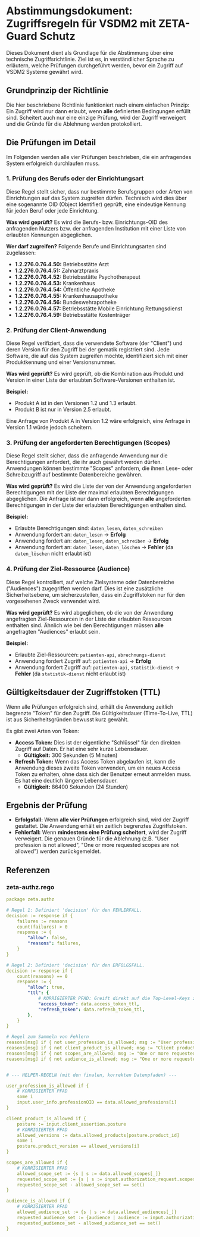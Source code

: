 # Abstimmungsdokument: Zugriffsregeln für VSDM2 mit ZETA-Guard Schutz

Dieses Dokument dient als Grundlage für die Abstimmung über eine technische Zugriffsrichtlinie. Ziel ist es, in verständlicher Sprache zu erläutern, welche Prüfungen durchgeführt werden, bevor ein Zugriff auf VSDM2 Systeme gewährt wird.

## Grundprinzip der Richtlinie

Die hier beschriebene Richtlinie funktioniert nach einem einfachen Prinzip: Ein Zugriff wird nur dann erlaubt, wenn **alle** definierten Bedingungen erfüllt sind. Scheitert auch nur eine einzige Prüfung, wird der Zugriff verweigert und die Gründe für die Ablehnung werden protokolliert.

## Die Prüfungen im Detail

Im Folgenden werden alle vier Prüfungen beschrieben, die ein anfragendes System erfolgreich durchlaufen muss.

### 1. Prüfung des Berufs oder der Einrichtungsart

Diese Regel stellt sicher, dass nur bestimmte Berufsgruppen oder Arten von Einrichtungen auf das System zugreifen dürfen. Technisch wird dies über eine sogenannte OID (Object Identifier) geprüft, eine eindeutige Kennung für jeden Beruf oder jede Einrichtung.

**Was wird geprüft?**
Es wird die Berufs- bzw. Einrichtungs-OID des anfragenden Nutzers bzw. der anfragenden Institution mit einer Liste von erlaubten Kennungen abgeglichen.

**Wer darf zugreifen?**
Folgende Berufe und Einrichtungsarten sind zugelassen:

* **1.2.276.0.76.4.50:** Betriebsstätte Arzt
* **1.2.276.0.76.4.51:** Zahnarztpraxis
* **1.2.276.0.76.4.52:** Betriebsstätte Psychotherapeut
* **1.2.276.0.76.4.53:** Krankenhaus
* **1.2.276.0.76.4.54:** Öffentliche Apotheke
* **1.2.276.0.76.4.55:** Krankenhausapotheke
* **1.2.276.0.76.4.56:** Bundeswehrapotheke
* **1.2.276.0.76.4.57:** Betriebsstätte Mobile Einrichtung Rettungsdienst
* **1.2.276.0.76.4.59:** Betriebsstätte Kostenträger

### 2. Prüfung der Client-Anwendung

Diese Regel verifiziert, dass die verwendete Software (der "Client") und deren Version für den Zugriff bei der gematik registriert sind. Jede Software, die auf das System zugreifen möchte, identifiziert sich mit einer Produktkennung und einer Versionsnummer.

**Was wird geprüft?**
Es wird geprüft, ob die Kombination aus Produkt und Version in einer Liste der erlaubten Software-Versionen enthalten ist.

**Beispiel:**

* Produkt A ist in den Versionen 1.2 und 1.3 erlaubt.
* Produkt B ist nur in Version 2.5 erlaubt.

Eine Anfrage von Produkt A in Version 1.2 wäre erfolgreich, eine Anfrage in Version 1.1 würde jedoch scheitern.

### 3. Prüfung der angeforderten Berechtigungen (Scopes)

Diese Regel stellt sicher, dass die anfragende Anwendung nur die Berechtigungen anfordert, die ihr auch gewährt werden dürfen. Anwendungen können bestimmte "Scopes" anfordern, die ihnen Lese- oder Schreibzugriff auf bestimmte Datenbereiche gewähren.

**Was wird geprüft?**
Es wird die Liste der von der Anwendung angeforderten Berechtigungen mit der Liste der maximal erlaubten Berechtigungen abgeglichen. Die Anfrage ist nur dann erfolgreich, wenn **alle** angeforderten Berechtigungen in der Liste der erlaubten Berechtigungen enthalten sind.

**Beispiel:**

* Erlaubte Berechtigungen sind: `daten_lesen`, `daten_schreiben`
* Anwendung fordert an: `daten_lesen` -> **Erfolg**
* Anwendung fordert an: `daten_lesen`, `daten_schreiben` -> **Erfolg**
* Anwendung fordert an: `daten_lesen`, `daten_löschen` -> **Fehler** (da `daten_löschen` nicht erlaubt ist)

### 4. Prüfung der Ziel-Ressource (Audience)

Diese Regel kontrolliert, auf welche Zielsysteme oder Datenbereiche ("Audiences") zugegriffen werden darf. Dies ist eine zusätzliche Sicherheitsebene, um sicherzustellen, dass ein Zugriffstoken nur für den vorgesehenen Zweck verwendet wird.

**Was wird geprüft?**
Es wird abgeglichen, ob die von der Anwendung angefragten Ziel-Ressourcen in der Liste der erlaubten Ressourcen enthalten sind. Ähnlich wie bei den Berechtigungen müssen **alle** angefragten "Audiences" erlaubt sein.

**Beispiel:**

* Erlaubte Ziel-Ressourcen: `patienten-api`, `abrechnungs-dienst`
* Anwendung fordert Zugriff auf: `patienten-api` -> **Erfolg**
* Anwendung fordert Zugriff auf: `patienten-api`, `statistik-dienst` -> **Fehler** (da `statistik-dienst` nicht erlaubt ist)

## Gültigkeitsdauer der Zugriffstoken (TTL)

Wenn alle Prüfungen erfolgreich sind, erhält die Anwendung zeitlich begrenzte "Token" für den Zugriff. Die Gültigkeitsdauer (Time-To-Live, TTL) ist aus Sicherheitsgründen bewusst kurz gewählt.

Es gibt zwei Arten von Token:

* **Access Token:** Dies ist der eigentliche "Schlüssel" für den direkten Zugriff auf Daten. Er hat eine sehr kurze Lebensdauer.
  * **Gültigkeit:** 300 Sekunden (5 Minuten)
* **Refresh Token:** Wenn das Access Token abgelaufen ist, kann die Anwendung dieses zweite Token verwenden, um ein neues Access Token zu erhalten, ohne dass sich der Benutzer erneut anmelden muss. Es hat eine deutlich längere Lebensdauer.
  * **Gültigkeit:** 86400 Sekunden (24 Stunden)

## Ergebnis der Prüfung

* **Erfolgsfall:** Wenn **alle vier Prüfungen** erfolgreich sind, wird der Zugriff gestattet. Die Anwendung erhält ein zeitlich begrenztes Zugriffstoken.
* **Fehlerfall:** Wenn **mindestens eine Prüfung scheitert**, wird der Zugriff verweigert. Die genauen Gründe für die Ablehnung (z.B. "User profession is not allowed", "One or more requested scopes are not allowed") werden zurückgemeldet.
  
## Referenzen

### zeta-authz.rego

```yaml
package zeta.authz

# Regel 1: Definiert 'decision' für den FEHLERFALL.
decision := response if {
    failures := reasons
    count(failures) > 0
    response := {
        "allow": false,
        "reasons": failures,
    }
}

# Regel 2: Definiert 'decision' für den ERFOLGSFALL.
decision := response if {
    count(reasons) == 0
    response := {
        "allow": true,
        "ttl": {
            # KORRIGIERTER PFAD: Greift direkt auf die Top-Level-Keys zu
            "access_token": data.access_token_ttl,
            "refresh_token": data.refresh_token_ttl,
        },
    }
}

# Regel zum Sammeln von Fehlern
reasons[msg] if { not user_profession_is_allowed; msg := "User profession is not allowed" }
reasons[msg] if { not client_product_is_allowed; msg := "Client product or version is not allowed" }
reasons[msg] if { not scopes_are_allowed; msg := "One or more requested scopes are not allowed" }
reasons[msg] if { not audience_is_allowed; msg := "One or more requested audiences are not allowed" }


# --- HELPER-REGELN (mit den finalen, korrekten Datenpfaden) ---

user_profession_is_allowed if {
    # KORRIGIERTER PFAD
    some i
    input.user_info.professionOID == data.allowed_professions[i]
}

client_product_is_allowed if {
    posture := input.client_assertion.posture
    # KORRIGIERTER PFAD
    allowed_versions := data.allowed_products[posture.product_id]
    some i
    posture.product_version == allowed_versions[i]
}

scopes_are_allowed if {
    # KORRIGIERTER PFAD
    allowed_scope_set := {s | s := data.allowed_scopes[_]}
    requested_scope_set := {s | s := input.authorization_request.scopes[_]}
    requested_scope_set - allowed_scope_set == set()
}

audience_is_allowed if {
    # KORRIGIERTER PFAD
    allowed_audience_set := {s | s := data.allowed_audiences[_]}
    requested_audience_set := {audience | audience := input.authorization_request.audience[_]}
    requested_audience_set - allowed_audience_set == set()
}
```
